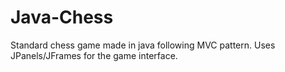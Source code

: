 # Java-Chess

Standard chess game made in java following MVC pattern. Uses JPanels/JFrames for the game interface.
